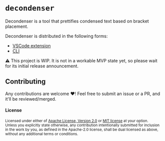# `decondenser`

Decondenser is a tool that prettifies condensed text based on bracket placement.

Decondenser is distributed in the following forms:

- [VSCode extension](./decondenser-vscode)
- [CLI](./decondenser-cli)

⚠️ This project is WIP. It is not in a workable MVP state yet, so please wait for its initial release announcement.

## Contributing

Any contributions are welcome ❤️! Feel free to submit an issue or a PR, and it'll be reviewed/merged.

#### License

<sup>
Licensed under either of <a href="https://github.com/amredev/decondenser/blob/master/LICENSE-APACHE">Apache License, Version
2.0</a> or <a href="https://github.com/amredev/decondenser/blob/master/LICENSE-MIT">MIT license</a> at your option.
</sup>

<br>

<sub>
Unless you explicitly state otherwise, any contribution intentionally submitted
for inclusion in the work by you, as defined in the Apache-2.0 license, shall be
dual licensed as above, without any additional terms or conditions.
</sub>
